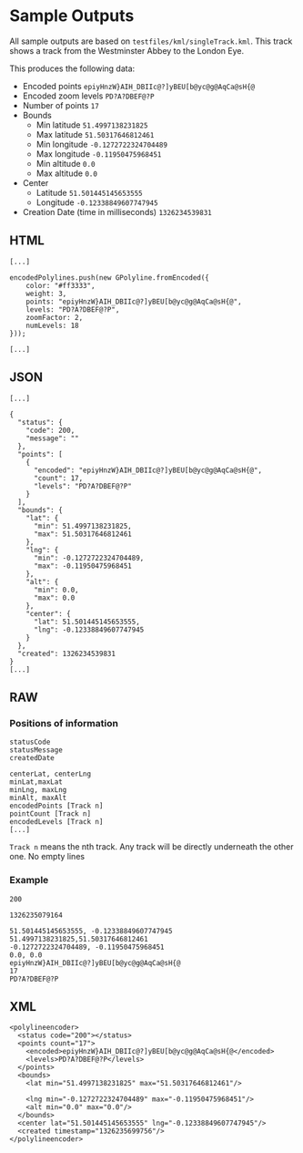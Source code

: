 Sample Outputs
===

All sample outputs are based on `testfiles/kml/singleTrack.kml`. This track shows a track from the Westminster Abbey to the London Eye.

This produces the following data:

- Encoded points `epiyHnzW}AIH_DBIIc@?]yBEU[b@yc@g@AqCa@sH{@`
- Encoded zoom levels `PD?A?DBEF@?P`
- Number of points `17`
- Bounds
  - Min latitude `51.4997138231825`
  - Max latitude `51.50317646812461`
  - Min longitude `-0.1272722324704489`
  - Max longitude `-0.11950475968451`
  - Min altitude `0.0`
  - Max altitude `0.0`
- Center
  - Latitude `51.501445145653555`
  - Longitude `-0.12338849607747945`
- Creation Date (time in milliseconds) `1326234539831`

HTML
---

    [...]
    
    encodedPolylines.push(new GPolyline.fromEncoded({
        color: "#ff3333",
        weight: 3,
        points: "epiyHnzW}AIH_DBIIc@?]yBEU[b@yc@g@AqCa@sH{@",
        levels: "PD?A?DBEF@?P",
        zoomFactor: 2,
        numLevels: 18
    }));
    
    [...]

JSON
---

    [...]
    
    {
      "status": {
        "code": 200,
        "message": ""
      },
      "points": [
        {
          "encoded": "epiyHnzW}AIH_DBIIc@?]yBEU[b@yc@g@AqCa@sH{@",
          "count": 17,
          "levels": "PD?A?DBEF@?P"
        }
      ],
      "bounds": {
        "lat": {
          "min": 51.4997138231825,
          "max": 51.50317646812461
        },
        "lng": {
          "min": -0.1272722324704489,
          "max": -0.11950475968451
        },
        "alt": {
          "min": 0.0,
          "max": 0.0
        },
        "center": {
          "lat": 51.501445145653555,
          "lng": -0.12338849607747945
        }
      },
      "created": 1326234539831
    }
    [...]
    

RAW
---

### Positions of information

    statusCode
    statusMessage
    createdDate
    
    centerLat, centerLng
    minLat,maxLat
    minLng, maxLng
    minAlt, maxAlt
    encodedPoints [Track n]
    pointCount [Track n]
    encodedLevels [Track n]
    [...]

`Track n` means the nth track. Any track will be directly underneath the other one. No empty lines

### Example

    200
    
    1326235079164
    
    51.501445145653555, -0.12338849607747945
    51.4997138231825,51.50317646812461
    -0.1272722324704489, -0.11950475968451
    0.0, 0.0
    epiyHnzW}AIH_DBIIc@?]yBEU[b@yc@g@AqCa@sH{@
    17
    PD?A?DBEF@?P

XML
---

    <polylineencoder>
      <status code="200"></status>
      <points count="17">
        <encoded>epiyHnzW}AIH_DBIIc@?]yBEU[b@yc@g@AqCa@sH{@</encoded>
        <levels>PD?A?DBEF@?P</levels>
      </points>
      <bounds>
        <lat min="51.4997138231825" max="51.50317646812461"/>
    
        <lng min="-0.1272722324704489" max="-0.11950475968451"/>
        <alt min="0.0" max="0.0"/>
      </bounds>
      <center lat="51.501445145653555" lng="-0.12338849607747945"/>
      <created timestamp="1326235699756"/>
    </polylineencoder>
